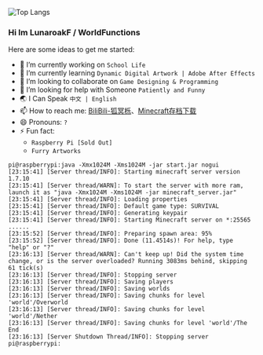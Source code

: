 ![Top Langs](https://github-readme-stats.vercel.app/api/top-langs/?username=LunaroakF&layout=compact)
### Hi Im LunaroakF / WorldFunctions  

<!--**LunaroakF/LunaroakF** is a ✨ _special_ ✨ repository because its `README.md` (this file) appears on your GitHub profile.!-->

Here are some ideas to get me started:

- 🔭 I’m currently working on `School Life`
- 🌱 I’m currently learning `Dynamic Digital Artwork | Adobe After Effects`
- 🔎 I’m looking to collaborate on `Game Designing & Programming`
- 🤔 I’m looking for help with Someone `Patiently and Funny`
- 🌏 I Can Speak `中文 | English`
- 📫 How to reach me: [BiliBili-狐冥栎](https://space.bilibili.com/23503032)、[Minecraft存档下载](https://lunaroakf.gitee.io/minecraftsaves)
- 😄 Pronouns: `?`
- ⚡ Fun fact:  
  - `Raspberry Pi [Sold Out]`
  - `Furry Artworks`


```
pi@raspberrypi:java -Xmx1024M -Xms1024M -jar start.jar nogui
[23:15:41] [Server thread/INFO]: Starting minecraft server version 1.7.10
[23:15:41] [Server thread/WARN]: To start the server with more ram, launch it as "java -Xmx1024M -Xms1024M -jar minecraft_server.jar"
[23:15:41] [Server thread/INFO]: Loading properties
[23:15:41] [Server thread/INFO]: Default game type: SURVIVAL
[23:15:41] [Server thread/INFO]: Generating keypair
[23:15:41] [Server thread/INFO]: Starting Minecraft server on *:25565
......
[23:15:52] [Server thread/INFO]: Preparing spawn area: 95%
[23:15:52] [Server thread/INFO]: Done (11.4514s)! For help, type "help" or "?"
[23:16:13] [Server thread/WARN]: Can't keep up! Did the system time change, or is the server overloaded? Running 3083ms behind, skipping 61 tick(s)
[23:16:13] [Server thread/INFO]: Stopping server
[23:16:13] [Server thread/INFO]: Saving players
[23:16:13] [Server thread/INFO]: Saving worlds
[23:16:13] [Server thread/INFO]: Saving chunks for level 'world'/Overworld
[23:16:13] [Server thread/INFO]: Saving chunks for level 'world'/Nether
[23:16:13] [Server thread/INFO]: Saving chunks for level 'world'/The End
[23:16:13] [Server Shutdown Thread/INFO]: Stopping server
pi@raspberrypi:
```
